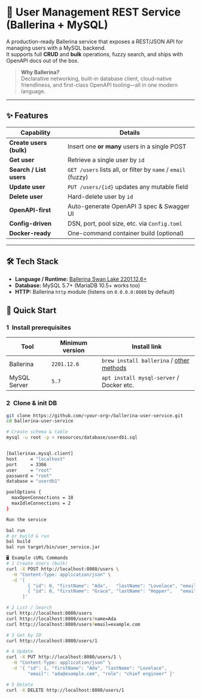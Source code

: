 # 🐘 User Management REST Service (Ballerina + MySQL)

A production-ready Ballerina service that exposes a REST/JSON API for managing users with a MySQL backend.  
It supports full **CRUD** and **bulk** operations, fuzzy search, and ships with OpenAPI docs out of the box.

> **Why Ballerina?**  
> Declarative networking, built-in database client, cloud-native friendliness, and first-class OpenAPI tooling—all in one modern language.

---

## ✨ Features

| Capability                | Details                                                         |
|---------------------------|-----------------------------------------------------------------|
| **Create users (bulk)**   | Insert one **or many** users in a single POST                   |
| **Get user**              | Retrieve a single user by `id`                                  |
| **Search / List users**   | `GET /users` lists all, or filter by `name` / `email` (fuzzy)   |
| **Update user**           | `PUT /users/{id}` updates any mutable field                     |
| **Delete user**           | Hard-delete user by `id`                                        |
| **OpenAPI-first**         | Auto-generate OpenAPI 3 spec & Swagger UI                      |
| **Config-driven**         | DSN, port, pool size, etc. via `Config.toml`                    |
| **Docker-ready**          | One-command container build (optional)                          |

---

## 🛠️ Tech Stack

* **Language / Runtime:** [Ballerina Swan Lake 2201.12.6+](https://ballerina.io)  
* **Database:** MySQL 5.7+ (MariaDB 10.5+ works too)  
* **HTTP:** Ballerina `http` module (listens on `0.0.0.0:8080` by default)



## 🚀 Quick Start

### 1 Install prerequisites

| Tool        | Minimum version | Install link                              |
|-------------|-----------------|-------------------------------------------|
| Ballerina   | `2201.12.6`     | `brew install ballerina` / [other methods](https://ballerina.io/downloads/) |
| MySQL Server| `5.7`           | `apt install mysql-server` / Docker etc.  |

### 2 Clone & init DB

```bash
git clone https://github.com/<your-org>/ballerina-user-service.git
cd ballerina-user-service

# Create schema & table
mysql -u root -p < resources/database/userdb1.sql


[ballerinax.mysql.client]
host     = "localhost"
port     = 3306
user     = "root"
password = "root"
database = "userdb1"

poolOptions {
  maxOpenConnections = 10
  maxIdleConnections = 2
}

Run the service 

bal run
# or build & run
bal build
bal run target/bin/user_service.jar

🖥️ Example cURL Commands
# 1 Create Users (bulk)
curl -X POST http://localhost:8080/users \
  -H "Content-Type: application/json" \
  -d '[
        { "id": 0, "firstName": "Ada",   "lastName": "Lovelace", "email": "ada@example.com",   "role": "engineer" },
        { "id": 0, "firstName": "Grace", "lastName": "Hopper",   "email": "grace@example.com", "role": "admiral" }
      ]'

# 2 List / Search
curl http://localhost:8080/users
curl http://localhost:8080/users?name=Ada
curl http://localhost:8080/users?email=example.com

# 3 Get by ID
curl http://localhost:8080/users/1

# 4 Update
curl -X PUT http://localhost:8080/users/1 \
  -H "Content-Type: application/json" \
  -d '{ "id": 1, "firstName": "Ada", "lastName": "Lovelace",
        "email": "ada@example.com", "role": "chief engineer" }'

# 5 Delete
curl -X DELETE http://localhost:8080/users/1
